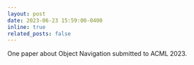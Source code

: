 ```yaml
---
layout: post
date: 2023-06-23 15:59:00-0400
inline: true
related_posts: false
---
```



One paper about Object Navigation submitted to ACML 2023.
